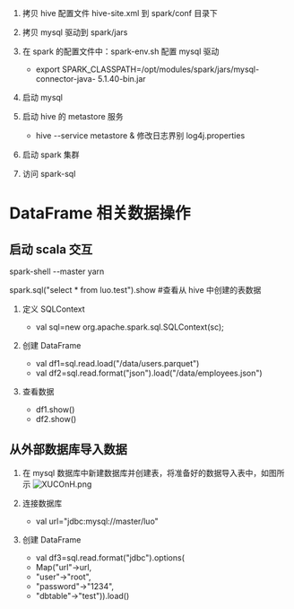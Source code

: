1. 拷贝 hive 配置文件 hive-site.xml 到 spark/conf 目录下

2. 拷贝 mysql 驱动到 spark/jars

3. 在 spark 的配置文件中：spark-env.sh 配置 mysql 驱动

   - export SPARK_CLASSPATH=/opt/modules/spark/jars/mysql-connector-java- 5.1.40-bin.jar

4. 启动 mysql

5. 启动 hive 的 metastore 服务

   - hive --service metastore &    修改日志界别 log4j.properties

6. 启动 spark 集群

7. 访问 spark-sql

# DataFrame 相关数据操作

## 启动 scala 交互

spark-shell --master yarn

spark.sql("select \* from luo.test").show #查看从 hive 中创建的表数据

1. 定义 SQLContext

   - val sql=new org.apache.spark.sql.SQLContext(sc);

2. 创建 DataFrame

   - val df1=sql.read.load("/data/users.parquet")
   - val df2=sql.read.format("json").load("/data/employees.json")

3. 查看数据
   - df1.show()
   - df2.show()

## 从外部数据库导入数据

1. 在 mysql 数据库中新建数据库并创建表，将准备好的数据导入表中，如图所示
   ![XUCOnH.png](https://s1.ax1x.com/2022/06/03/XUCOnH.png)

2. 连接数据库
   - val url="jdbc:mysql://master/luo"
3. 创建 DataFrame
   - val df3=sql.read.format("jdbc").options(
   - Map("url"->url,
   - "user"->"root",
   - "password"->"1234",
   - "dbtable"->"test")).load()
